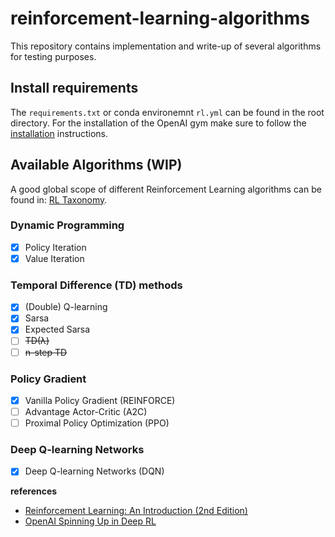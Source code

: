 # reinforcement-learning-algorithms
This repository contains implementation and write-up of several algorithms for testing purposes.

## Install requirements
The `requirements.txt` or conda environemnt `rl.yml` can be found in the root directory. For the installation of the OpenAI gym make sure to follow the [installation](https://github.com/openai/gym#installation) instructions.

## Available Algorithms (WIP)
A good global scope of different Reinforcement Learning algorithms can be found in: [RL Taxonomy](https://github.com/bennylp/RL-Taxonomy).

### Dynamic Programming
- [x] Policy Iteration
- [x] Value Iteration

###  Temporal Difference (TD) methods
- [x] (Double) Q-learning
- [x] Sarsa
- [x] Expected Sarsa
- [ ] ~~TD(λ)~~
- [ ] ~~n-step TD~~

### Policy Gradient 
- [x] Vanilla Policy Gradient (REINFORCE)
- [ ] Advantage Actor-Critic (A2C)
- [ ] Proximal Policy Optimization (PPO)

### Deep Q-learning Networks
- [x] Deep Q-learning Networks (DQN)


**references**
* [Reinforcement Learning: An Introduction (2nd Edition)](http://incompleteideas.net/book/RLbook2018.pdf)
* [OpenAI Spinning Up in Deep RL](https://spinningup.openai.com/en/latest/index.html)
